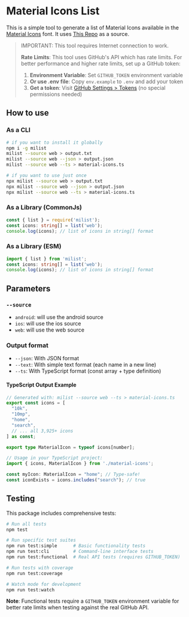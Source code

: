# Material Icons List

This is a simple tool to generate a list of Material Icons available in the [Material Icons](https://fonts.google.com/icons) font. It uses [This Repo](https://github.com/google/material-design-icons) as a source.

> IMPORTANT: This tool requires Internet connection to work.
> 
> **Rate Limits**: This tool uses GitHub's API which has rate limits. For better performance and higher rate limits, set up a GitHub token:
> 
> 1. **Environment Variable**: Set `GITHUB_TOKEN` environment variable
> 2. **Or use .env file**: Copy `env.example` to `.env` and add your token
> 3. **Get a token**: Visit [GitHub Settings > Tokens](https://github.com/settings/tokens) (no special permissions needed)

## How to use

### As a CLI
```bash
# if you want to install it globally
npm i -g milist
milist --source web > output.txt
milist --source web --json > output.json
milist --source web --ts > material-icons.ts

# if you want to use just once
npx milist --source web > output.txt
npx milist --source web --json > output.json
npx milist --source web --ts > material-icons.ts
```

### As a Library (CommonJs)

```ts
const { list } = require('milist');
const icons: string[] = list('web');
console.log(icons); // list of icons in string[] format
```

### As a Library (ESM)

```ts
import { list } from 'milist';
const icons: string[] = list('web');
console.log(icons); // list of icons in string[] format
```

## Parameters

### `--source`

* `android`: will use the android source 
* `ios`: will use the ios source
* `web`: will use the web source

### Output format

* `--json`: With JSON format
* `--text`: With simple text format (each name in a new line)
* `--ts`: With TypeScript format (const array + type definition)

#### TypeScript Output Example
```typescript
// Generated with: milist --source web --ts > material-icons.ts
export const icons = [
  "10k",
  "10mp",
  "home",
  "search",
  // ... all 3,925+ icons
] as const;

export type MaterialIcon = typeof icons[number];

// Usage in your TypeScript project:
import { icons, MaterialIcon } from './material-icons';

const myIcon: MaterialIcon = "home"; // Type-safe!
const iconExists = icons.includes("search"); // true
```

## Testing

This package includes comprehensive tests:

```bash
# Run all tests
npm test

# Run specific test suites
npm run test:simple      # Basic functionality tests
npm run test:cli         # Command-line interface tests  
npm run test:functional  # Real API tests (requires GITHUB_TOKEN)

# Run tests with coverage
npm run test:coverage

# Watch mode for development
npm run test:watch
```

**Note**: Functional tests require a `GITHUB_TOKEN` environment variable for better rate limits when testing against the real GitHub API.
